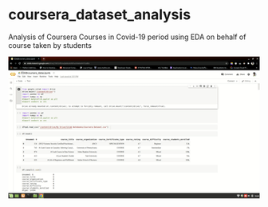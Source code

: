 # coursera_dataset_analysis
Analysis of Coursera Courses in Covid-19 period using EDA on behalf of course taken by students

![Coursera_EDA.gif](https://github.com/rohitghosal/coursera_dataset_analysis/blob/main/ezgif.com-gif-maker.gif)
